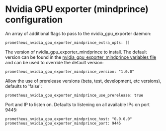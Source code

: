 # Nvidia GPU exporter (mindprince) configuration

An array of additional flags to pass to the nvidia_gpu_exporter daemon:

    prometheus_nvidia_gpu_exporter_mindprince_extra_opts: []

The version of nvidia_gpu_exporter_mindprince to install. The default version can be found in the [nvidia_gpu_exporter_mindprince variables file](../vars/software/nvidia_gpu_exporter_mindprince.yml) and can be used to override the default version:

    prometheus_nvidia_gpu_exporter_mindprince_version: "1.0.0"

Allow the use of prerelease versions (beta, test, development, etc versions), defaults to 'false':

    prometheus_nvidia_gpu_exporter_mindprince_use_prerelease: true

Port and IP to listen on. Defaults to listening on all available IPs on port 9445:

    prometheus_nvidia_gpu_exporter_mindprince_host: "0.0.0.0"
    prometheus_nvidia_gpu_exporter_mindprince_port: 9445

